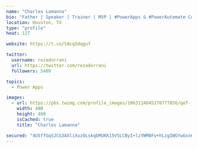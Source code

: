 ```yaml
---
name: "Charles Lamanna"
bio: "Father | Speaker | Trainer | MVP | #PowerApps & #PowerAutomate Community Super User | YouTuber Right-pointing triangle http://youtube.com/c/rezadorrani | Learn - Share - Clockwise rightwards and leftwards open circle arrows"
location: Houston, TX
type: "profile"
heat: 127

website: https://t.co/tAcqSdqguf

twitter:
  username: rezadorrani
  url: https://twitter.com/rezadorrani
  followers: 5409

topics:
  - Power Apps

images:
  - url: https://pbs.twimg.com/profile_images/1063114045270777856/qeT-jpWr_400x400.jpg
    width: 400
    height: 400
    isCached: true
    title: "Charles Lamanna"

secured: "4U5ffGqSJCG3AXliXuzOLskqbMUKK15VSLCByI+lzYWM8Fv+hLzgIWGYwGsn6mI//Oshot3CEIAJQSzFk5Ej7T4zNCtH8lXI5X8DCxOiMbUl/M/vaWF8DLG42Th2b0AEG4sR6Vrlnp6P9tChHlptYA00aGvQ4+HXvy3QxzbO6cljhETLzLXxG2eNafYo/fanhfv3WJ6CCH8hQd/W2qh21JtRctHjH/EfLSsnlXPaoX5b1JQ1EMlh9MPNefmDsrA+Z2rba8mta3wM/BuVkke7z7NH03u4olSTKbZibSpBeJ+UTjYm0WhlLpMzvDN0qLjmwetzaIqFDHgq1gdYkDGUIoblcWRhPHUqxpW6Bwc3fDD9R0qPStaa0YJBbekZVl5dNf4g07xlS1341tTe9QsUBSMDT4zCpj5zk13T1TqYAj0=;93+JUJxih+iP3/ygowcd/w=="
---
```


